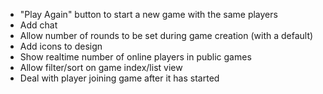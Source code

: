 - "Play Again" button to start a new game with the same players
- Add chat
- Allow number of rounds to be set during game creation (with a default)
- Add icons to design
- Show realtime number of online players in public games
- Allow filter/sort on game index/list view
- Deal with player joining game after it has started
